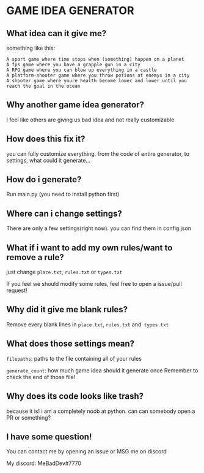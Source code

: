 # GAME IDEA GENERATOR
## What idea can it give me?
something like this:
```
A sport game where time stops when (something) happen on a planet
A fps game where you have a grapple gun in a city
A RPG game where you can blow up everything in a castle
A platform-shooter game where you throw potions at enemys in a city
A shooter game where youre health become lower and lower until you reach the goal in the ocean
```

## Why another game idea generator?
I feel like others are giving us bad idea and not really customizable
## How does this fix it?
you can fully customize everything. from the code of entire generator, to settings, what could it generate...
## How do i generate?
Run main.py (you need to install python first)
## Where can i change settings?
There are only a few settings(right now). you can find them in config.json
## What if i want to add my own rules/want to remove a rule?
just change `place.txt`, `rules.txt` or `types.txt`

If you feel we should modify some rules, feel free to open a issue/pull request!
## Why did it give me blank rules?
Remove every blank lines in `place.txt`, `rules.txt` and` types.txt`

## What does those settings mean?
`filepaths`: paths to the file containing all of your rules

`generate_count`: how much game idea should it generate once
Remember to check the end of those file!
## Why does its code looks like trash?
because it is! i am a completely noob at python. can can somebody open a PR or something?
## I have some question!
You can contact me by opening an issue or MSG me on discord

My discord: MeBadDev#7770
